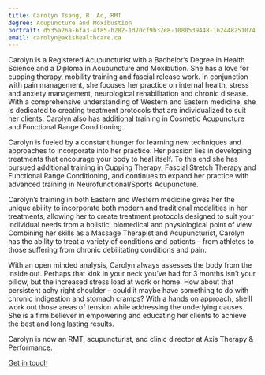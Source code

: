 ```yaml
---
title: Carolyn Tsang, R. Ac, RMT
degree: Acupuncture and Moxibustion
portrait: d535a26a-6fa3-4f85-b282-1d70cf9b32e8-1080539448-1624482510747.webp
email: carolyn@axishealthcare.ca
---
```

Carolyn is a Registered Acupuncturist with a Bachelor’s Degree in Health Science and a Diploma in Acupuncture and Moxibution. She has a love for cupping therapy, mobility training and fascial release work. In conjunction with pain management, she focuses her practice on internal health, stress and anxiety management, neurological rehabilitation and chronic disease. With a comprehensive understanding of Western and Eastern medicine, she is dedicated to creating treatment protocols that are individualized to suit her clients. Carolyn also has additional training in Cosmetic Acupuncture and Functional Range Conditioning.

Carolyn is fueled by a constant hunger for learning new techniques and approaches to incorporate into her practice. Her passion lies in developing treatments that encourage your body to heal itself. To this end she has pursued additional training in Cupping Therapy, Fascial Stretch Therapy and Functional Range Conditioning, and continues to expand her practice with advanced training in Neurofunctional/Sports Acupuncture.

Carolyn’s training in both Eastern and Western medicine gives her the unique ability to incorporate both modern and traditional modalities in her treatments, allowing her to create treatment protocols designed to suit your individual needs from a holistic, biomedical and physiological point of view. Combining her skills as a Massage Therapist and Acupuncturist, Carolyn has the ability to treat a variety of conditions and patients – from athletes to those suffering from chronic debilitating conditions and pain. 

With an open minded analysis, Carolyn always assesses the body from the inside out. Perhaps that kink in your neck you’ve had for 3 months isn’t your pillow, but the increased stress load at work or home. How about that persistent achy right shoulder – could it maybe have something to do with chronic indigestion and stomach cramps? With a hands on approach, she’ll work out those areas of tension while addressing the underlying causes. She is a firm believer in empowering and educating her clients to achieve the best and long lasting results.

Carolyn is now an RMT, acupuncturist, and clinic director at Axis Therapy & Performance.

[Get in touch](https://axistoronto.com/)